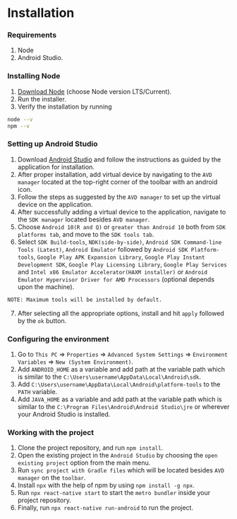 # Installation

### Requirements

1. Node
1. Android Studio.

### Installing Node

1. [Download Node](https://nodejs.org/en/download/) (choose Node version LTS/Current).
1. Run the installer.
1. Verify the installation by running
```zsh
node --v
npm --v
```

### Setting up Android Studio

1. Download [Android Studio](https://developer.android.com/studio) and follow the instructions as guided by the application for installation.
1. After proper installation, add virtual device by navigating to the `AVD manager` located at the top-right corner of the toolbar with an android icon.
1. Follow the steps as suggested by the `AVD manager` to set up the virtual device on the application.
1. After successfully adding a virtual device to the application, navigate to the `SDK manager` located besides `AVD manager`.
1. Choose `Android 10(R and Q)` or `greater than Android 10` both from `SDK platforms tab`, and move to the `SDK tools tab`.
1. Select `SDK Build-tools`, `NDK(side-by-side)`, `Android SDK Command-line Tools (Latest)`, `Android Emulator` followed by `Android SDK Platform-tools`, `Google Play APK Expansion Library`, `Google Play Instant Development SDK`, `Google Play Licensing Library`, `Google Play Services` and `Intel x86 Emulator Accelerator(HAXM installer)` or `Android Emulator Hypervisor Driver for AMD Processors` (optional depends upon the machine).
```zsh
NOTE: Maximum tools will be installed by default.
```
7. After selecting all the appropriate options, install and hit `apply` followed by the `ok` button.


### Configuring the environment

1. Go to `This PC` => `Properties` => `Advanced System Settings` => `Environment Variables` => `New (System Environment)`.
1. Add `ANDROID_HOME` as a variable and add path at the variable path which is similar to the `C:\Users\username\AppData\Local\Android\sdk`.
1. Add `C:\Users\username\AppData\Local\Android\platform-tools` to the `PATH` variable.
1. Add `JAVA_HOME` as a variable and add path at the variable path which is similar to the `C:\Program Files\Android\Android Studio\jre` or wherever your Android Studio is installed.

### Working with the project

1. Clone the project repository, and run `npm install`.
1. Open the existing project in the `Android Studio` by choosing the `open existing project` option from the main menu.
1. Run `sync project with Gradle files` which will be located besides `AVD manager` on the `toolbar`.
1. Install `npx` with the help of npm by using `npm install -g npx`.
1. Run `npx react-native start` to start the `metro bundler` inside your project repository.
1. Finally, run `npx react-native run-android` to run the project.

